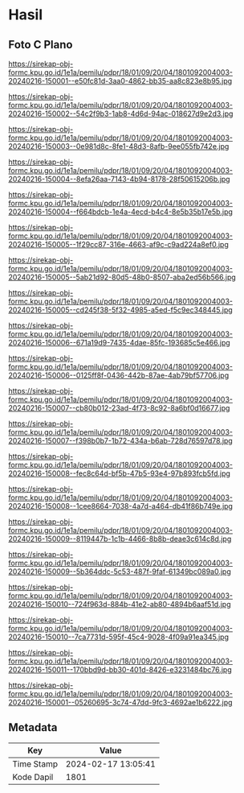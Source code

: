 # Hasil

## Foto C Plano

https://sirekap-obj-formc.kpu.go.id/1e1a/pemilu/pdpr/18/01/09/20/04/1801092004003-20240216-150001--e50fc81d-3aa0-4862-bb35-aa8c823e8b95.jpg

https://sirekap-obj-formc.kpu.go.id/1e1a/pemilu/pdpr/18/01/09/20/04/1801092004003-20240216-150002--54c2f9b3-1ab8-4d6d-94ac-018627d9e2d3.jpg

https://sirekap-obj-formc.kpu.go.id/1e1a/pemilu/pdpr/18/01/09/20/04/1801092004003-20240216-150003--0e981d8c-8fe1-48d3-8afb-9ee055fb742e.jpg

https://sirekap-obj-formc.kpu.go.id/1e1a/pemilu/pdpr/18/01/09/20/04/1801092004003-20240216-150004--8efa26aa-7143-4b94-8178-28f50615206b.jpg

https://sirekap-obj-formc.kpu.go.id/1e1a/pemilu/pdpr/18/01/09/20/04/1801092004003-20240216-150004--f664bdcb-1e4a-4ecd-b4c4-8e5b35b17e5b.jpg

https://sirekap-obj-formc.kpu.go.id/1e1a/pemilu/pdpr/18/01/09/20/04/1801092004003-20240216-150005--1f29cc87-316e-4663-af9c-c9ad224a8ef0.jpg

https://sirekap-obj-formc.kpu.go.id/1e1a/pemilu/pdpr/18/01/09/20/04/1801092004003-20240216-150005--5ab21d92-80d5-48b0-8507-aba2ed56b566.jpg

https://sirekap-obj-formc.kpu.go.id/1e1a/pemilu/pdpr/18/01/09/20/04/1801092004003-20240216-150005--cd245f38-5f32-4985-a5ed-f5c9ec348445.jpg

https://sirekap-obj-formc.kpu.go.id/1e1a/pemilu/pdpr/18/01/09/20/04/1801092004003-20240216-150006--671a19d9-7435-4dae-85fc-193685c5e466.jpg

https://sirekap-obj-formc.kpu.go.id/1e1a/pemilu/pdpr/18/01/09/20/04/1801092004003-20240216-150006--0125ff8f-0436-442b-87ae-4ab79bf57706.jpg

https://sirekap-obj-formc.kpu.go.id/1e1a/pemilu/pdpr/18/01/09/20/04/1801092004003-20240216-150007--cb80b012-23ad-4f73-8c92-8a6bf0d16677.jpg

https://sirekap-obj-formc.kpu.go.id/1e1a/pemilu/pdpr/18/01/09/20/04/1801092004003-20240216-150007--f398b0b7-1b72-434a-b6ab-728d76597d78.jpg

https://sirekap-obj-formc.kpu.go.id/1e1a/pemilu/pdpr/18/01/09/20/04/1801092004003-20240216-150008--fec8c64d-bf5b-47b5-93e4-97b893fcb5fd.jpg

https://sirekap-obj-formc.kpu.go.id/1e1a/pemilu/pdpr/18/01/09/20/04/1801092004003-20240216-150008--1cee8664-7038-4a7d-a464-db41f86b749e.jpg

https://sirekap-obj-formc.kpu.go.id/1e1a/pemilu/pdpr/18/01/09/20/04/1801092004003-20240216-150009--8119447b-1c1b-4466-8b8b-deae3c614c8d.jpg

https://sirekap-obj-formc.kpu.go.id/1e1a/pemilu/pdpr/18/01/09/20/04/1801092004003-20240216-150009--5b364ddc-5c53-487f-9faf-61349bc089a0.jpg

https://sirekap-obj-formc.kpu.go.id/1e1a/pemilu/pdpr/18/01/09/20/04/1801092004003-20240216-150010--724f963d-884b-41e2-ab80-4894b6aaf51d.jpg

https://sirekap-obj-formc.kpu.go.id/1e1a/pemilu/pdpr/18/01/09/20/04/1801092004003-20240216-150010--7ca7731d-595f-45c4-9028-4f09a91ea345.jpg

https://sirekap-obj-formc.kpu.go.id/1e1a/pemilu/pdpr/18/01/09/20/04/1801092004003-20240216-150011--170bbd9d-bb30-401d-8426-e3231484bc76.jpg

https://sirekap-obj-formc.kpu.go.id/1e1a/pemilu/pdpr/18/01/09/20/04/1801092004003-20240216-150001--05260695-3c74-47dd-9fc3-4692ae1b6222.jpg


## Metadata

| Key        | Value               |
| ---------- | ------------------- |
| Time Stamp | 2024-02-17 13:05:41 |
| Kode Dapil | 1801                |



